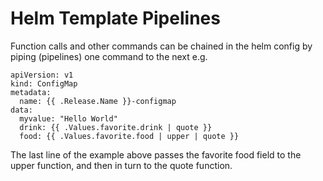 # Helm Template Pipelines

Function calls and other commands can be chained in the helm config by piping (pipelines) one command to the next
e.g.
```Helm
apiVersion: v1
kind: ConfigMap
metadata:
  name: {{ .Release.Name }}-configmap
data:
  myvalue: "Hello World"
  drink: {{ .Values.favorite.drink | quote }}
  food: {{ .Values.favorite.food | upper | quote }}
```

The last line of the example above passes the favorite food field to the upper function, and then in turn to the quote function.
